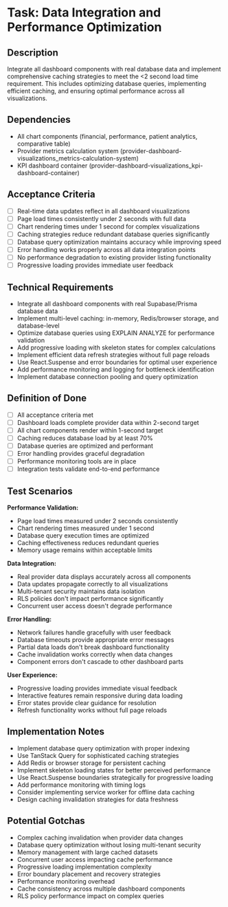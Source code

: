 # Task: Data Integration and Performance Optimization

## Description
Integrate all dashboard components with real database data and implement comprehensive caching strategies to meet the <2 second load time requirement. This includes optimizing database queries, implementing efficient caching, and ensuring optimal performance across all visualizations.

## Dependencies
- All chart components (financial, performance, patient analytics, comparative table)
- Provider metrics calculation system (provider-dashboard-visualizations_metrics-calculation-system)
- KPI dashboard container (provider-dashboard-visualizations_kpi-dashboard-container)

## Acceptance Criteria
- [ ] Real-time data updates reflect in all dashboard visualizations
- [ ] Page load times consistently under 2 seconds with full data
- [ ] Chart rendering times under 1 second for complex visualizations
- [ ] Caching strategies reduce redundant database queries significantly
- [ ] Database query optimization maintains accuracy while improving speed
- [ ] Error handling works properly across all data integration points
- [ ] No performance degradation to existing provider listing functionality
- [ ] Progressive loading provides immediate user feedback

## Technical Requirements
- Integrate all dashboard components with real Supabase/Prisma database data
- Implement multi-level caching: in-memory, Redis/browser storage, and database-level
- Optimize database queries using EXPLAIN ANALYZE for performance validation
- Add progressive loading with skeleton states for complex calculations
- Implement efficient data refresh strategies without full page reloads
- Use React.Suspense and error boundaries for optimal user experience
- Add performance monitoring and logging for bottleneck identification
- Implement database connection pooling and query optimization

## Definition of Done
- [ ] All acceptance criteria met
- [ ] Dashboard loads complete provider data within 2-second target
- [ ] All chart components render within 1-second target
- [ ] Caching reduces database load by at least 70%
- [ ] Database queries are optimized and performant
- [ ] Error handling provides graceful degradation
- [ ] Performance monitoring tools are in place
- [ ] Integration tests validate end-to-end performance

## Test Scenarios
**Performance Validation:**
- Page load times measured under 2 seconds consistently
- Chart rendering times measured under 1 second
- Database query execution times are optimized
- Caching effectiveness reduces redundant queries
- Memory usage remains within acceptable limits

**Data Integration:**
- Real provider data displays accurately across all components
- Data updates propagate correctly to all visualizations
- Multi-tenant security maintains data isolation
- RLS policies don't impact performance significantly
- Concurrent user access doesn't degrade performance

**Error Handling:**
- Network failures handle gracefully with user feedback
- Database timeouts provide appropriate error messages
- Partial data loads don't break dashboard functionality
- Cache invalidation works correctly when data changes
- Component errors don't cascade to other dashboard parts

**User Experience:**
- Progressive loading provides immediate visual feedback
- Interactive features remain responsive during data loading
- Error states provide clear guidance for resolution
- Refresh functionality works without full page reloads

## Implementation Notes
- Implement database query optimization with proper indexing
- Use TanStack Query for sophisticated caching strategies
- Add Redis or browser storage for persistent caching
- Implement skeleton loading states for better perceived performance
- Use React.Suspense boundaries strategically for progressive loading
- Add performance monitoring with timing logs
- Consider implementing service worker for offline data caching
- Design caching invalidation strategies for data freshness

## Potential Gotchas
- Complex caching invalidation when provider data changes
- Database query optimization without losing multi-tenant security
- Memory management with large cached datasets
- Concurrent user access impacting cache performance
- Progressive loading implementation complexity
- Error boundary placement and recovery strategies
- Performance monitoring overhead
- Cache consistency across multiple dashboard components
- RLS policy performance impact on complex queries